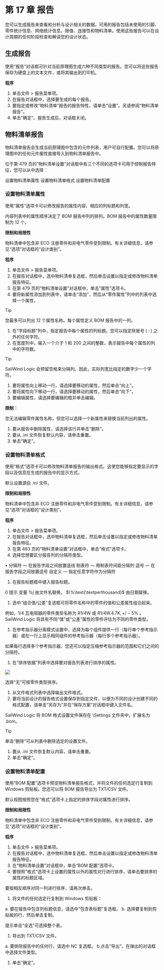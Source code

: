 # 第 17 章 报告

您可以生成报告来查看和分析与设计相关的数据。可用的报告包括未使用的引脚、零件统计信息、网络统计信息、限值、连接性和物料清单。使用这些报告可以在设计周期的任何阶段检查和解读您的设计状态。

## 生成报告

使用“报告”对话框可针对当前原理图生成六种不同类型的报告。您可以将这些报告保存为硬盘上的文本文件，或将其输出到打印机。

**程序**

1. 单击文件 \> 报告菜单项。
2. 在报告对话框中，选择要生成的每个报告。
3. 要指定或修改“物料清单”报告的报告特性，请单击“设置”。另请参阅“物料清单报告”。
4. 单击“确定”。报告生成后，对话框关闭。

## 物料清单报告

物料清单报告会生成当前原理图中包含的元件列表，用户可自行配置。您可以将原理图中的任何元件属性直接导入到物料清单报告中。

位于第 479 页的“物料清单设置”对话框中有三个不同的选项卡可用于控制报告特征，您可以从中选择：

设置物料清单属性 设置物料清单格式 设置物料清单配置

### 设置物料清单属性

使用“属性”选项卡可以修改报告的属性内容、相应的列标题和列宽。

内容列表中的属性顺序决定了 BOM 报告中列的排列。BOM 报告中的属性数量限制为 12 个。

**限制和局限性**

物料清单中包含非 ECO 注册零件和非电气零件受到限制。有关详细信息，请参见“选项”对话框的“设计类别”。

**程序**

1. 单击文件 \> 报告菜单项。
2. 在报告对话框中，选中物料清单复选框，然后单击设置以指定或修改物料清单报告特征。
3. 在第 479 页的“物料清单设置”对话框中，单击“属性”选项卡。
4. 要将新属性添加到列表中，请单击“添加”，然后从“零件属性”列中的列表中选择一个属性，

> [!TIP]
您最多可以列出 12 个属性名称。每个属性定义 BOM 报告中的一列。

1. 在“字段标题”列中，指定报告中每个属性的列标题。您可以指定除冒号 ( : ) 之外的任何字符。
2. 在宽度列中，输入一个介于 1 和 200 之间的整数，表示报告中每个属性的列中的字符数。

> [!TIP]
SailWind Logic 会预留空格来分隔列。因此，实际列宽比指定的数字少一个字符。

1. 要将属性向上移动一行，请选择要移动的属性，然后单击“向上”。
2. 要将属性向下移动一行，请选择要移动的属性，然后单击“向下”。
3. 要编辑属性，请选择要编辑的框并单击编辑。

**限制：**

您无法编辑零件属性名称，但您可以选择一个新属性来替换当前列出的属性。

1. 要从报告中删除属性，请选择该行并单击“删除”。
2. 要从 .ini 文件恢复默认内容，请单击重置。
3. 单击“确定”。

### 设置物料清单格式

使用“格式”选项卡可以修改物料清单报告的输出格式。这使您能够指定要显示的字段以及信息在生成的报告中的显示方式。

默认设置源自 .ini 文件。

**限制和局限性**

物料清单中包含非 ECO 注册零件和非电气零件受到限制。有关详细信息，请参见“选项”对话框的“设计类别”。

**程序**

1. 单击文件 \> 报告菜单项。
2. 在报告对话框中，选中物料清单复选框，然后单击设置以指定或修改物料清单报告特征。
3. 在第 483 页的“物料清单设置”对话框中，单击“格式”选项卡。
4. 选择您想要区分报告列的分隔符类型。

• 分隔符 — 在报告字段之间放置竖线 制表符 — 用制表符间距分隔列 逗号 — 在报告字段之间放置逗号 自定义 — 指定任意字符作为分隔符

1. 在报告标题框中键入报告标题。

0 提示 变量 %j 由文件名替换， $\%\text{\textperthousand}$ 由日期替换。

1. 选中“组合值/公差”复选框可将零件名称中的零件的值和公差属性组合起来。

例如，1/4 瓦电阻器的零件类型名称为 R1/4W 或 $R1/4\mathsf{W}.4.7\mathsf{K},+/-5\%$ 。SailWind Logic 将具有不同“值”或“公差”属性的零件评估为不同的零件类型。

1. 在参考指示器分离模式设置中，选择为每个组件提供一行（每行单个参考指示器）或在一行上显示相同组件的参考指示器（每行多个参考指示器）。

如果每行选择多个参考指示器，您还可以指定压缩参考指示器的范围和它们之间的分隔符。

1. 在“排序依据”列表中选择要对报告列表进行排序的属性。

![](/images/dff7ccc84e1755fc9604b8a9a644dcf99f9f1056c8c243d985ce29bbebaadc38.jpg)

选择“无”可按零件类型排序。

1. 从文件格式列表中选择输出文件格式。
2. 要将当前设计的报告格式设置保存到指定文件，以便为不同的设计创建不同的格式配置，请单击“另存为”并在“保存方案”对话框中键入文件名。

SailWind Logic 将 BOM 格式设置文件保存在 \\Settings 文件夹中，扩展名为 .bom。

> [!TIP]
 单击“删除”可从列表中删除选定的设置文件。

1. 要从 .ini 文件恢复默认内容，请单击重置。
2. 单击“确定”。

### 设置物料清单配置

使用“BOM 配置”选项卡预览物料清单报告格式，并将文件的任何选定行复制到 Windows 剪贴板。您还可以将 BOM 报告导出为 TXT/CSV 文件。

默认视图按照您在“格式”选项卡上指定的排序字段对属性进行排序。

**限制和局限性**

物料清单中包含非 ECO 注册零件和非电气零件受到限制。有关详细信息，请参见“选项”对话框的“设计类别”。

**程序**

1. 单击文件 \> 报告菜单项。
2. 在报告对话框中，选中物料清单复选框，然后单击设置以指定或修改物料清单报告特征。
3. 在“物料清单设置”对话框中，单击“BOM 配置”选项卡。
4. 要按照“格式”选项卡上设置的属性以外的属性对行进行排序，请单击要排序的属性的标题区域。

要按相反顺序对同一列进行排序，请再次单击。

1. 将文件的任何选定行复制到 Windows 剪贴板：

a. 要在报告中包含列标题信息，请选中“包含表标题”复选框。
b. 选择要复制到剪贴板的行，然后单击复制。

提示单击“全选”可选择整个表。

1. 导出到 TXT/CSV 文件。

a. 要排除报告中的任何行，请选中 NC 复选框。
b.点击“导出”，在弹出的对话框中选择文件类型。

1. 单击“确定”。

